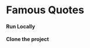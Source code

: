 <p align="center"><h1>Famous Quotes</h1></p>

<p align="center">
    <h4>Run Locally</h4>
    <strong>Clone the project</strong>
    <p></p>
</p>




